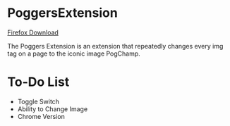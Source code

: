 # PoggersExtension
[Firefox Download](https://addons.mozilla.org/en-US/firefox/addon/poggers/)

The Poggers Extension is an extension that repeatedly changes every img tag on a page to the iconic image PogChamp.
# To-Do List
- Toggle Switch
- Ability to Change Image
- Chrome Version
